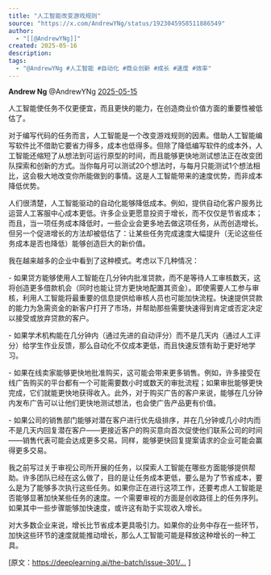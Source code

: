 ```yaml
---
title: "人工智能改变游戏规则"
source: "https://x.com/AndrewYNg/status/1923045958511886549"
author:
  - "[[@AndrewYNg]]"
created: 2025-05-16
description:
tags:
  - "@AndrewYNg #人工智能 #自动化 #商业创新 #成长 #速度 #效率"
---
```

**Andrew Ng** @AndrewYNg [2025-05-15](https://x.com/AndrewYNg/status/1923045958511886549)

  
人工智能使任务不仅更便宜，而且更快的能力，在创造商业价值方面的重要性被低估了。

对于编写代码的任务而言，人工智能是一个改变游戏规则的因素。借助人工智能编写软件比不借助它要省力得多，成本也低得多。但除了降低编写软件的成本外，人工智能还缩短了从想法到可运行原型的时间，而且能够更快地测试想法正在改变团队探索和创新的方式。当你每月可以测试20个想法时，与每月只能测试1个想法相比，这会极大地改变你所能做到的事情。这是人工智能带来的速度优势，而非成本降低优势。

人们很清楚，人工智能驱动的自动化能够降低成本。例如，提供自动化客户服务比运营人工客服中心成本更低。许多企业更愿意投资于增长，而不仅仅是节省成本；而且，当一项任务成本降低时，一些企业会更多地去做这项任务，从而创造增长。但另一个促进增长的方法却被低估了：让某些任务完成速度大幅提升（无论这些任务成本是否也降低）能够创造巨大的新价值。

我在越来越多的企业中看到了这种模式。考虑以下几种情况：

\- 如果贷方能够使用人工智能在几分钟内批准贷款，而不是等待人工审核数天，这将创造更多借款机会（同时也能让贷方更快地配置其资金）。即使需要人工参与审核，利用人工智能将最重要的信息提供给审核人员也可能加快流程。快速提供贷款的能力为急需资金的新客户打开了市场，并帮助那些需要快速得到肯定或否定决定以接受或放弃贷款的客户。

\- 如果学术机构能在几分钟内（通过先进的自动评分）而不是几天内（通过人工评分）给学生作业反馈，那么自动化不仅成本更低，而且快速反馈有助于更好地学习。

\- 如果在线卖家能够更快地批准购买，这可能会带来更多销售。例如，许多接受在线广告购买的平台都有一个可能需要数小时或数天的审批流程；如果审批能够更快完成，它们就能更快地获得收入。此外，对于购买广告的客户来说，能够在几分钟内发布广告可以让他们更快地测试想法，也会使广告产品更有价值。

\- 如果公司的销售部门能够对潜在客户进行优先级排序，并在几分钟或几小时内而不是几天内回复潜在客户——更接近客户的购买意向首次促使他们联系公司的时间——销售代表可能会达成更多交易。同样，能够更快回复提案请求的企业可能会赢得更多交易。

我之前写过关于审视公司所开展的任务，以探索人工智能在哪些方面能够提供帮助。许多团队已经在这么做了，目的是让任务成本更低，要么是为了节省成本，要么是为了能够多次执行这些任务。如果你正在进行这项工作，还要考虑人工智能是否能够显著加快某些任务的速度。一个需要审视的方面是创收路径上的任务序列。如果其中一些步骤能够加快速度，或许这有助于实现收入增长。

对大多数企业来说，增长比节省成本更具吸引力。如果你的业务中存在一些环节，加快这些环节的速度就能推动增长，那么人工智能可能是释放这种增长的一种工具。

\[原文：https://deeplearning.ai/the-batch/issue-301/… \]